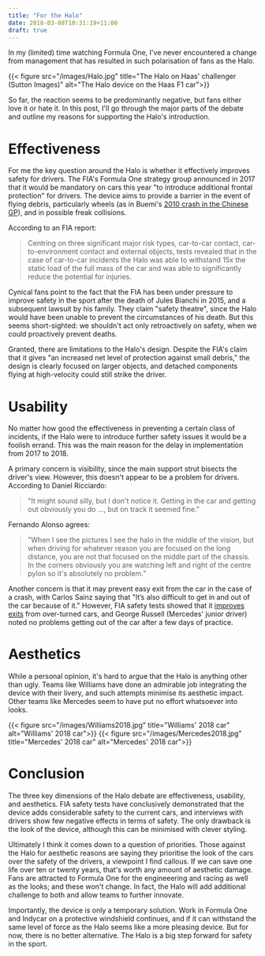```yaml
---
title: "For the Halo"
date: 2018-03-08T10:31:19+11:00
draft: true
---
```


In my (limited) time watching Formula One, I've never encountered a change from
management that has resulted in such polarisation of fans as the Halo.

{{< figure src="/images/Halo.jpg" title="The Halo on Haas' challenger (Sutton Images)" alt="The Halo device on the Haas F1 car">}}

So far, the reaction seems to be predominantly negative, but fans either love it
or hate it. In this post, I'll go through the major parts of the debate and
outline my reasons for supporting the Halo's introduction.

# Effectiveness

For me the key question around the Halo is whether it effectively improves
safety for drivers. The FIA's Formula One strategy group announced in 2017 that
it would be mandatory on cars this year "to introduce additional frontal
protection" for drivers. The device aims to provide a barrier in the event of
flying debris, particularly wheels (as in Buemi's [2010 crash in the Chinese
GP](https://www.youtube.com/watch?v=xwoCLiyzdgU)), and in possible freak
collisions.

According to an FIA report:

> Centring on three significant major risk types, car-to-car contact,
> car-to-environment contact and external objects, tests revealed that in the
> case of car-to-car incidents the Halo was able to withstand 15x the static
> load of the full mass of the car and was able to significantly reduce the
> potential for injuries.

Cynical fans point to the fact that the FIA has been under pressure to improve
safety in the sport after the death of Jules Bianchi in 2015, and a subsequent
lawsuit by his family. They claim "safety theatre", since the Halo would have
been unable to prevent the circumstances of his death. But this seems
short-sighted: we shouldn't act only retroactively on safety, when we could
proactively prevent deaths.

Granted, there are limitations to the Halo's design. Despite the FIA's claim
that it gives "an increased net level of protection against small debris," the
design is clearly focused on larger objects, and detached components flying at
high-velocity could still strike the driver.

# Usability

No matter how good the effectiveness in preventing a certain class of incidents,
if the Halo were to introduce further safety issues it would be a foolish
errand. This was the main reason for the delay in implementation from 2017 to
2018.

A primary concern is visibility, since the main support strut bisects the
driver's view. However, this doesn't appear to be a problem for drivers.
According to Daniel Ricciardo:

> "It might sound silly, but I don't notice it. Getting in the car and getting
> out obviously you do ..., but on track it seemed fine."

Fernando Alonso agrees:

> "When I see the pictures I see the halo in the middle of the vision, but when
> driving for whatever reason you are focused on the long distance, you are not
> that focused on the middle part of the chassis. In the corners obviously you
> are watching left and right of the centre pylon so it's absolutely no
> problem."

Another concern is that it may prevent easy exit from the car in the case of a
crash, with Carlos Sainz saying that "It’s also difficult to get in and out of
the car because of it." However, FIA safety tests showed that it [improves
exits](https://www.autosport.com/f1/news/131095/six-key-myths-about-f1-halo-device-busted)
from over-turned cars, and George Russell (Mercedes' junior driver) noted no
problems getting out of the car after a few days of practice.

# Aesthetics

While a personal opinion, it's hard to argue that the Halo is anything other
than ugly. Teams like Williams have done an admirable job integrating the device
with their livery, and such attempts minimise its aesthetic impact. Other teams
like Mercedes seem to have put no effort whatsoever into looks.

{{< figure src="/images/Williams2018.jpg" title="Williams' 2018 car" alt="Williams' 2018 car">}}
{{< figure src="/images/Mercedes2018.jpg" title="Mercedes' 2018 car" alt="Mercedes' 2018 car">}}

# Conclusion

The three key dimensions of the Halo debate are effectiveness, usability, and
aesthetics. FIA safety tests have conclusively demonstrated that the device adds
considerable safety to the current cars, and interviews with drivers show few
negative effects in terms of safety. The only drawback is the look of the
device, although this can be minimised with clever styling.

Ultimately I think it comes down to a question of priorities. Those against the
Halo for aesthetic reasons are saying they prioritise the look of the cars over
the safety of the drivers, a viewpoint I find callous. If we can save one life
over ten or twenty years, that's worth any amount of aesthetic damage. Fans are
attracted to Formula One for the engineeering and racing as well as the looks;
and these won't change. In fact, the Halo will add additional challenge to both
and allow teams to further innovate.

Importantly, the device is only a temporary solution. Work in Formula One and
Indycar on a protective windshield continues, and if it can withstand the same
level of force as the Halo seems like a more pleasing device. But for now, there
is no better alternative. The Halo is a big step forward for safety in the
sport.
